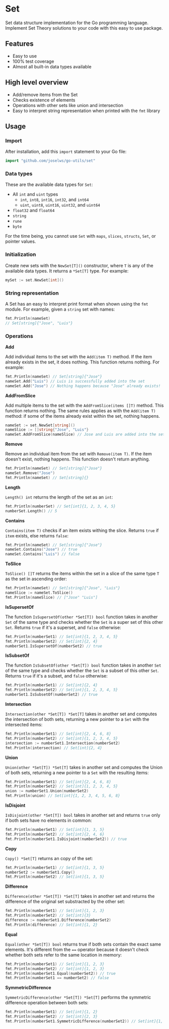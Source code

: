 # Set

Set data structure implementation for the Go programming language. Implement Set Theory solutions to your code with this easy to use package.

## Features

- Easy to use
- 100% test coverage
- Almost all built-in data types available

## High level overview

- Add/remove items from the Set
- Checks existence of elements
- Operations with other sets like union and intersection
- Easy to interpret string representation when printed with the `fmt` library

## Usage

### Import

After installation, add this `import` statement to your Go file:

```Go
import "github.com/joselws/go-utils/set"
```

### Data types

These are the available data types for `Set`:

- All `int` and `uint` types
    - `int`, `int8`, `int16`, `int32`, and `int64`
    - `uint`, `uint8`, `uint16`, `uint32`, and `uint64`
- `float32` and `float64`
- `string`
- `rune`
- `byte`

For the time being, you cannot use `Set` with `maps`, `slices`, `structs`, `Set`, or pointer values.

### Initialization

Create new sets with the `NewSet[T]()` constructor, where `T` is any of the available data types. It returns a `*Set[T]` type. For example:

```Go
mySet := set.NewSet[int]()
```

### String representation

A Set has an easy to interpret print format when shown using the `fmt` module. For example, given a `string` set with names:

```Go
fmt.Println(nameSet)
// Set[string]{"Jose", "Luis"}
```

### Operations

**Add**

Add individual items to the set with the `Add(item T)` method. If the item already exists in the set, it does nothing. This function returns nothing. For example:

```Go
fmt.Println(nameSet) // Set[string]{"Jose"}
nameSet.Add("Luis") // Luis is successfully added into the set
nameSet.Add("Jose") // Nothing happens because "Jose" already exists!
```

**AddFromSlice**

Add multiple items to the set with the `AddFromSlice(items []T)` method. This function returns nothing. The same rules applies as with the `Add(item T)` method: if some of the items already exist within the set, nothing happens.

```Go
nameSet := set.NewSet[string]()
nameSlice := []string{"Jose", "Luis"}
nameSet.AddFromSlice(nameSlice) // Jose and Luis are added into the set
```

**Remove**

Remove an individual item from the set with `Remove(item T)`. If the item doesn't exist, nothing happens. This function doesn't return anything.

```Go
fmt.Println(nameSet) // Set[string]{"Jose"}
nameSet.Remove("Jose") 
fmt.Println(nameSet) // Set[string]{}
```

**Length**

`Length() int` returns the length of the set as an `int`:

```Go
fmt.Println(numberSet) // Set[int]{1, 2, 3, 4, 5}
numberSet.Length() // 5
```

**Contains**

`Contains(item T)` checks if an item exists withing the slice. Returns `true` if `item` exists, else returns `false`:

```Go
fmt.Println(nameSet) // Set[string]{"Jose"}
nameSet.Contains("Jose") // true
nameSet.Contains("Luis") // false
```

**ToSlice**

`ToSlice() []T` returns the items within the set in a slice of the same type `T` as the set in ascending order:

```Go
fmt.Println(nameSet) // Set[string]{"Jose", "Luis"}
nameSlice := nameSet.ToSlice()
fmt.Println(nameSlice) // ["Jose" "Luis"]
```

**IsSupersetOf**

The function `IsSupersetOf(other *Set[T]) bool` function takes in another `Set` of the same type and checks whether the `Set` is a super set of this other `Set`. Returns `true` if it's a superset, and `false` otherwise:

```Go
fmt.Println(numberSet1) // Set[int]{1, 2, 3, 4, 5}
fmt.Println(numberSet2) // Set[int]{2, 4}
numberSet1.IsSupersetOf(numberSet2) // true
```

**IsSubsetOf**

The function `IsSubsetOf(other *Set[T]) bool` function takes in another `Set` of the same type and checks whether the `Set` is a subset of this other `Set`. Returns `true` if it's a subset, and `false` otherwise:

```Go
fmt.Println(numberSet1) // Set[int]{2, 4}
fmt.Println(numberSet2) // Set[int]{1, 2, 3, 4, 5}
numberSet1.IsSubsetOf(numberSet2) // true
```

**Intersection**

`Intersection(other *Set[T]) *Set[T]` takes in another set and computes the intersection of both sets, returning a new pointer to a `Set` with the intersected items:

```Go
fmt.Println(numberSet1) // Set[int]{2, 4, 6, 8}
fmt.Println(numberSet2) // Set[int]{1, 2, 3, 4, 5}
intersection := numberSet1.Intersection(numberSet2)
fmt.Println(intersection) // Set[int]{2, 4}
```

**Union**

`Union(other *Set[T]) *Set[T]` takes in another set and computes the Union of both sets, returning a new pointer to a `Set` with the resulting items:

```Go
fmt.Println(numberSet1) // Set[int]{2, 4, 6, 8}
fmt.Println(numberSet2) // Set[int]{1, 2, 3, 4, 5}
union := numberSet1.Union(numberSet2)
fmt.Println(union) // Set[int]{1, 2, 3, 4, 5, 6, 8}
```

**IsDisjoint**

`IsDisjoint(other *Set[T]) bool` takes in another set and returns `true` only if both sets have no elements in common:

```Go
fmt.Println(numberSet1) // Set[int]{1, 3, 5}
fmt.Println(numberSet2) // Set[int]{2, 4, 6}
fmt.Println(numberSet1.IsDisjoint(numberSet2)) // true
```

**Copy**

`Copy() *Set[T]` returns an copy of the set:

```Go
fmt.Println(numberSet1) // Set[int]{1, 3, 5}
numberSet2 := numberSet1.Copy()
fmt.Println(numberSet2) // Set[int]{1, 3, 5}
```

**Difference**

`Difference(other *Set[T]) *Set[T]` takes in another set and returns the difference of the original set substracted by the other set:

```Go
fmt.Println(numberSet1) // Set[int]{1, 2, 3}
fmt.Println(numberSet2) // Set[int]{3}
difference := numberSet1.Difference(numberSet2)
fmt.Println(difference) // Set[int]{1, 2}
```

**Equal**

`Equal(other *Set[T]) bool` returns true if both sets contain the exact same elements. It's different from the `==` operator because it doesn't check whether both sets refer to the same location in memory:

```Go
fmt.Println(numberSet1) // Set[int]{1, 2, 3}
fmt.Println(numberSet2) // Set[int]{1, 2, 3}
fmt.Println(numberSet1.Equal(numberSet2)) // true
fmt.Println(numberSet1 == numberSet2) // false
```

**SymmetricDifference**

`SymmetricDifference(other *Set[T]) *Set[T]` performs the symmetric difference operation between both sets:

```Go
fmt.Println(numberSet1) // Set[int]{1, 2}
fmt.Println(numberSet2) // Set[int]{2, 3}
fmt.Println(numberSet1.SymmetricDifference(numberSet2)) // Set[int]{1, 3}
```
